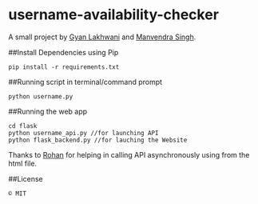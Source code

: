 # username-availability-checker
A small project by [Gyan Lakhwani](https://github.com/gyanl) and [Manvendra Singh](https://github.com/manu-chroma).


##Install Dependencies using Pip
``` 
pip install -r requirements.txt
```

##Running script in terminal/command prompt
``` 
python username.py
```

##Running the web app
```
cd flask
python username_api.py //for launching API
python flask_backend.py //for lauching the Website
```

Thanks to [Rohan](https://github.com/rhnvrm) for helping in calling API asynchronously using from the html file.

##License
```
© MIT 
```
